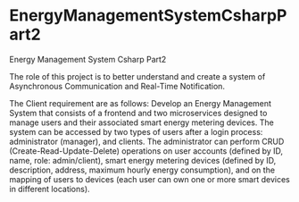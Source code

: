 # EnergyManagementSystemCsharpPart2
Energy Management System Csharp Part2

The role of this project is to better understand and create a system of Asynchronous Communication and Real-Time Notification.

The Client requirement are as follows: Develop an Energy Management System that consists of a frontend and two microservices designed to manage users and their associated smart energy metering devices. The system can be accessed by two types of users after a login process: administrator (manager), and clients. The administrator can perform CRUD (Create-Read-Update-Delete) operations on user accounts (defined by ID, name, role: admin/client), smart energy metering devices (defined by ID, description, address, maximum hourly energy consumption), and on the mapping of users to devices (each user can own one or more smart devices in different locations).
